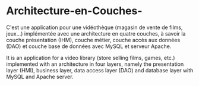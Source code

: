 # Architecture-en-Couches-

C'est une application pour une vidéothèque (magasin de vente de films, jeux...) implémentée avec une architecture en quatre couches, à savoir la couche présentation (IHM), couche métier, couche accès aux données (DAO) et couche base de données avec MySQL et serveur Apache.

It is an application for a video library (store selling films, games, etc.) implemented with an architecture in four layers, namely the presentation layer (HMI), business layer, data access layer (DAO) and database layer with MySQL and Apache server.
